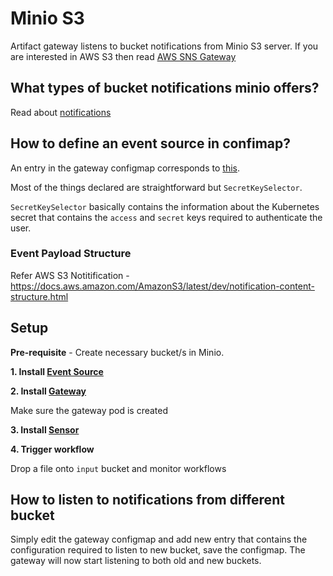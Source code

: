 # Minio S3

Artifact gateway listens to bucket notifications from Minio S3 server. If you are interested in AWS S3 then 
read [AWS SNS Gateway](aws-sns.md) 

## What types of bucket notifications minio offers?
Read about [notifications](https://docs.minio.io/docs/minio-bucket-notification-guide.html)

## How to define an event source in confimap?
An entry in the gateway configmap corresponds to [this](https://github.com/argoproj/argo-events/blob/a913dafbf000eb05401ef2c847b29152af82977f/pkg/apis/common/s3.go#L26-L33).

Most of the things declared are straightforward but `SecretKeySelector`. 

`SecretKeySelector` basically contains the information about the Kubernetes secret that 
contains the `access` and `secret` keys required to authenticate the user.

### Event Payload Structure
Refer AWS S3 Notitification - https://docs.aws.amazon.com/AmazonS3/latest/dev/notification-content-structure.html

## Setup

**Pre-requisite** - Create necessary bucket/s in Minio.

**1. Install [Event Source](https://github.com/argoproj/argo-events/tree/master/examples/event-sources/artifact.yaml)**

**2. Install [Gateway](https://github.com/argoproj/argo-events/tree/master/examples/gateways/artifact.yaml)**

Make sure the gateway pod is created
   
**3. Install [Sensor](https://github.com/argoproj/argo-events/tree/master/examples/sensors/artifact.yaml)**

**4. Trigger workflow**

Drop a file onto `input` bucket and monitor workflows

## How to listen to notifications from different bucket
Simply edit the gateway configmap and add new entry that contains the configuration required to listen to new bucket, save
the configmap. The gateway will now start listening to both old and new buckets. 
